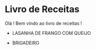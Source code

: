 # Livro de Receitas

Olá ! Bem vindo ao livro de receitas !

 - LASANHA DE FRANGO COM QUEIJO

 - BRIGADEIRO